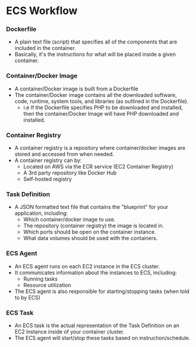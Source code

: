 # ECS Workflow

### Dockerfile

- A plain text file (script) that specifies all of the components that are included in the container.
- Basically, it's the instructions for what will be placed inside a given container.

### Container/Docker Image

- A container/Docker image is built from a Dockerfile
- The container/Docker image contains all the downloaded software, code,
  runtime, system tools, and libraries (as outlined in the Dockerfile).
  - i.e If the Dockerfile specifies PHP to be downloaded and installed, then the
    container/Docker Image will have PHP downloaded and installed.

### Container Registry

- A container registry is a repository where container/docker images are stored
  and accessed from when needed.
- A container registry can by:
  - Located on AWS via the ECR service (EC2 Container Registry)
  - A 3rd party repository like Docker Hub
  - Self-hosted registry

### Task Definition

- A JSON formatted text file that contains the "blueprint" for your
  application, including:
  - Which container/docker image to use.
  - The repository (container registry) the image is located in.
  - Which ports should be open on the container instance.
  - What data volumes should be used with the containers.

### ECS Agent

- An ECS agent runs on each EC2 instance in the ECS cluster.
- It communicates information about the instances to ECS, including:
  - Running tasks
  - Resource utilization
- The ECS agent is also responsible for starting/stopping tasks (when told to by ECS)

### ECS Task

- An ECS task is the actual representation of the Task Definition on an EC2
  instance inside of your container cluster.
- The ECS agent will start/stop these tasks based on instruction/schedule.
